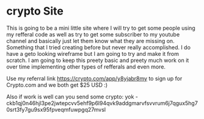 # crypto Site

This is going to be a mini little site where I will try to get some people using my refferal code as well as try to get some subscriber to my youtube channel and basically just let them know what they are missing on. Something that I tried creating before but never really accomplished. I do have a geto looking wireframe but I am going to try and make it from scratch. I am going to keep this preety basic and preety much work on it over time implementing other types of refferals and even more.


Use my referral link https://crypto.com/app/y8yjabr8my to sign up for Crypto.com and we both get $25 USD :)

Also if work is well can you send some crypto:
yok - ckb1qj0n46hjl3pe2jwtepcvv5ehf9p6l94qvk9addgmarvfsvvrum6j7qgux5hg70srt3fy7gu9sx95fpveqmfuwpgq27mvsl
